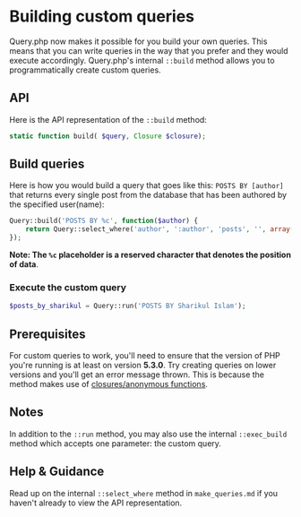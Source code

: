 # Building custom queries
Query.php now makes it possible for you build your own queries. This means that you can write queries in the way that you prefer and they would execute accordingly. Query.php's internal `::build` method allows you to programmatically create custom queries.

## API
Here is the API representation of the `::build` method:

```php
static function build( $query, Closure $closure);
```

## Build queries
Here is how you would build a query that goes like this: `POSTS BY [author]` that returns every single post from the database that has been authored by the specified user(name):

```php
Query::build('POSTS BY %c', function($author) {
	return Query::select_where('author', ':author', 'posts', '', array(':author' => $author));
});
```

**Note: The `%c` placeholder is a reserved character that denotes the position of data**.

### Execute the custom query

```php
$posts_by_sharikul = Query::run('POSTS BY Sharikul Islam');
```



## Prerequisites
For custom queries to work, you'll need to ensure that the version of PHP you're running is at least on version **5.3.0**. Try creating queries on lower versions and you'll get an error message thrown. This is because the method makes use of [closures/anonymous functions](http://php.net/manual/en/functions.anonymous.php).

## Notes
In addition to the `::run` method, you may also use the internal `::exec_build` method which accepts one parameter: the custom query.

## Help & Guidance
Read up on the internal `::select_where` method in `make_queries.md` if you haven't already to view the API representation.

